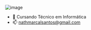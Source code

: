 ![image](https://github.com/user-attachments/assets/0592fae4-c9a1-4cfc-b555-59776af8a0cb)

- 🌱 Cursando Técnico em Informática
- 📫 nathmarcalsantos@gmail.com

